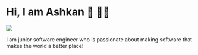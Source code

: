 # Hi, I am Ashkan 👋 👨‍💻 
![](https://github.com/ashgozli/ashgozli/blob/main/Lets%20Code%20Banner.jpg)

I am junior software engineer who is passionate about making software that makes the world a better place! 

